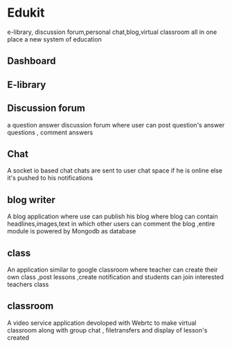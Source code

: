 # Edukit
e-library, discussion forum,personal chat,blog,virtual classroom all in one place 
a new system of education
<h2>Dashboard</h2>
<h2>E-library</h2>
<h2>Discussion forum</h2>
a question answer discussion forum where user can post question's answer questions , comment answers
<h2>Chat</h2>
A socket io based chat  chats are sent to user chat space if he is online else it's pushed to his notifications
<h2>blog writer</h2>
A blog application where use can publish his blog where blog can contain headlines,images,text 
in which other users can comment the blog ,entire module is powered by Mongodb as database

<h2>class</h2>
An application similar to google classroom where teacher can create their own class ,post lessons ,create notification and students can join interested teachers class
<h2>classroom</h2>
A video service application devoloped with Webrtc to make virtual classroom along with group chat , filetransfers and display of lesson's created




